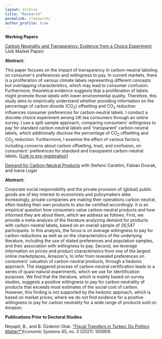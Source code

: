 ```yaml
---
layout: archive
title: "Research"
permalink: /research/
author_profile: true
---
```

**Working Papers**

<p><a href="http://begumozdemiroluk.github.io/files/OzdemirOluk_August_2024.pdf" target="_blank"> Carbon Neutrality and Transparency: Evidence from a Choice Experiment</a> (Job Market Paper) 

**Abstract:**
<p>This paper focuses on the impact of transparency in carbon-neutral labeling on consumer's preferences and willingness to pay. In current markets, there is a proliferation of various climate labels representing different concepts but overlapping characteristics, which may lead to consumer confusion. Furthermore, theoretical evidence suggests that a proliferation of labels might promote those labels with lower environmental quality. Therefore, this study aims to empirically understand whether providing information on the percentage of carbon dioxide (CO<sub>2</sub>) offsetting and CO<sub>2</sub> reduction influences consumer preferences for carbon-neutral labels. I conduct a discrete choice experiment among UK tea consumers through an online survey. I use a split sample approach, comparing consumers' willingness to pay for standard carbon-neutral labels and 'transparent' carbon-neutral labels, which additionally disclose the percentage of CO<sub>2</sub> offsetting and CO<sub>2</sub> reduction. Furthermore, I examine the effect of various factors, including concerns about carbon offsetting, trust, and confusion, on consumers' preferences for standard and transparent carbon-neutral labels.
<a href="https://www.socialscienceregistry.org/trials/12520">[Link to pre-registration]</a></p>

<p><a href="http://begumozdemiroluk.github.io/files/Demand_for_carbon_neutral_products_Jan_2024.pdf" target="_blank"> Demand for Carbon-Neutral Products</a> with Stefano Carattini, Fabian Dvorak, and  Ivana Logar</p> 

**Abstract:**  
<p>Corporate social responsibility and the private provision of (global) public goods are of key interest to economists and policymakers alike. Increasingly, private companies are making their operations carbon neutral, often leading their own products to also be certified accordingly. It is an empirical question how consumers value carbon-neutral products and how informed they are about them, which we address as follows. First, we provide a meta-analysis of the literature analyzing demand for products with carbon-neutral labels, based on an overall sample of 26,547 participants. In this analysis, the focus is on average willingness to pay for carbon reductions as well as on the characteristics of the underlying literature, including the use of stated preferences and population samples, and their association with willingness to pay. Second, we leverage information on prices and product characteristics from one of the largest online marketplaces, Amazon's, to infer from revealed preferences on consumers' valuation of carbon-neutral products, through a hedonic approach. The staggered process of carbon-neutral certification leads to a series of quasi-natural experiments, which we use for identification purposes. We find that the literature, which is mainly based on survey studies, suggests a positive willingness to pay for carbon neutrality of products that exceeds most estimates of the social cost of carbon. However, this finding is not supported by the hedonic approach, which is based on market prices, where we do not find evidence for a positive willingness to pay for carbon neutrality for a wide range of products sold on Amazon.</p>

**Publications Prior to Doctoral Studies**
<p>Neyapti, B., and B. Özdemir Oluk. <a href="https://www.sciencedirect.com/science/article/pii/S0939362521000571">"Fiscal Transfers in Turkey: Do Politics Matter?"</a><em>Economic Systems</em> 45, no. 3 (2021): 100909.</p> 







